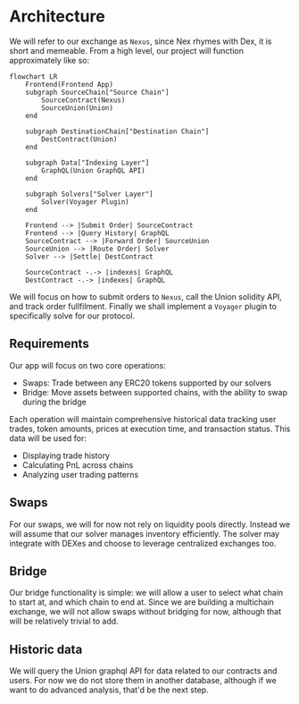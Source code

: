 # Architecture

We will refer to our exchange as `Nexus`, since Nex rhymes with Dex, it is short and memeable.
From a high level, our project will function approximately like so:

```mermaid
flowchart LR
    Frontend(Frontend App)
    subgraph SourceChain["Source Chain"]
        SourceContract(Nexus)
        SourceUnion(Union)
    end

    subgraph DestinationChain["Destination Chain"]
        DestContract(Union)
    end

    subgraph Data["Indexing Layer"]
        GraphQL(Union GraphQL API)
    end

    subgraph Solvers["Solver Layer"]
        Solver(Voyager Plugin)
    end

    Frontend --> |Submit Order| SourceContract
    Frontend --> |Query History| GraphQL
    SourceContract --> |Forward Order| SourceUnion
    SourceUnion --> |Route Order| Solver
    Solver --> |Settle| DestContract

    SourceContract -.-> |indexes| GraphQL
    DestContract -.-> |indexes| GraphQL
```

We will focus on how to submit orders to `Nexus`, call the Union solidity API, and track order fullfilment. Finally we shall implement a `Voyager` plugin to
specifically solve for our protocol.

## Requirements

Our app will focus on two core operations:

- Swaps: Trade between any ERC20 tokens supported by our solvers
- Bridge: Move assets between supported chains, with the ability to swap during the bridge

Each operation will maintain comprehensive historical data tracking user trades, token amounts, prices at execution time, and transaction status. This data will be used for:

- Displaying trade history
- Calculating PnL across chains
- Analyzing user trading patterns

## Swaps

For our swaps, we will for now not rely on liquidity pools directly. Instead we will assume that our solver manages inventory efficiently. The solver may
integrate with DEXes and choose to leverage centralized exchanges too.

## Bridge

Our bridge functionality is simple: we will allow a user to select what chain to start at, and which chain to end at.
Since we are building a multichain exchange, we will not allow swaps without bridging for now, although that will be relatively trivial to add.

## Historic data

We will query the Union graphql API for data related to our contracts and users. For now we do not store them in another database, although if we want to do advanced analysis, that'd be the next step.
